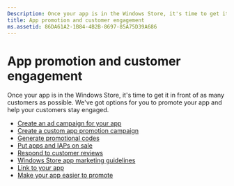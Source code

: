 ```yaml
---
Description: Once your app is in the Windows Store, it's time to get it in front of as many customers as possible.
title: App promotion and customer engagement
ms.assetid: 86DA61A2-1B84-4B2B-8697-85A75D39A686
---
```


# App promotion and customer engagement


Once your app is in the Windows Store, it's time to get it in front of as many customers as possible. We've got options for you to promote your app and help your customers stay engaged.

-   [Create an ad campaign for your app](create-an-ad-campaign-for-your-app.md)
-   [Create a custom app promotion campaign](create-a-custom-app-promotion-campaign.md)
-   [Generate promotional codes](generate-promotional-codes.md)
-   [Put apps and IAPs on sale](put-apps-and-iaps-on-sale.md)
-   [Respond to customer reviews](respond-to-customer-reviews.md)
-   [Windows Store app marketing guidelines](app-marketing-guidelines.md)
-   [Link to your app](link-to-your-app.md)
-   [Make your app easier to promote](make-your-app-easier-to-promote.md)

 

 






<!--HONumber=Mar16_HO2-->


